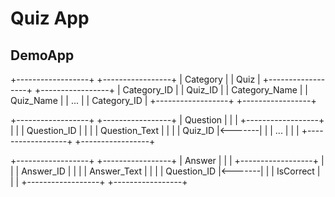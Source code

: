 # Quiz App
## DemoApp

+------------------+        +-----------------+
|     Category     |        |      Quiz       |
+------------------+        +-----------------+
| Category_ID      |        | Quiz_ID         |
| Category_Name    |        | Quiz_Name       |
| ...              |        | Category_ID     |
+------------------+        +-----------------+

+------------------+        +-----------------+
|    Question      |        |                 |
+------------------+        |                 |
| Question_ID      |        |                 |
| Question_Text    |        |                 |
| Quiz_ID          |<-------|                 |
| ...              |        |                 |
+------------------+        +-----------------+

+------------------+        +-----------------+
|    Answer        |        |                 |
+------------------+        |                 |
| Answer_ID        |        |                 |
| Answer_Text      |        |                 |
| Question_ID      |<-------|                 |
| IsCorrect        |        |                 |
+------------------+        +-----------------+
